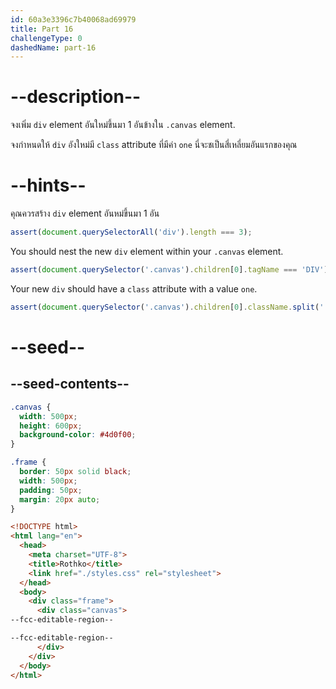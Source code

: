 ```yaml
---
id: 60a3e3396c7b40068ad69979
title: Part 16
challengeType: 0
dashedName: part-16
---
```


# --description--

จงเพิ่ม `div` element อันใหม่ขึ้นมา 1 อันข้างใน `.canvas` element.

จงกำหนดให้ `div` อังใหม่มี `class` attribute ที่มีค่า `one`
นี่จะชเป็นสี่เหลี่ยมอันแรกของคุณ

# --hints--

คุณควรสร้าง `div` element อันหม่ขึ้นมา 1 อัน

```js
assert(document.querySelectorAll('div').length === 3);
```

You should nest the new `div` element within your `.canvas` element.

```js
assert(document.querySelector('.canvas').children[0].tagName === 'DIV');
```

Your new `div` should have a `class` attribute with a value `one`.

```js
assert(document.querySelector('.canvas').children[0].className.split(' ').includes('one'));
```

# --seed--

## --seed-contents--

```css
.canvas {
  width: 500px;
  height: 600px;
  background-color: #4d0f00;
}

.frame {
  border: 50px solid black;
  width: 500px;
  padding: 50px;
  margin: 20px auto;
}
```

```html
<!DOCTYPE html>
<html lang="en">
  <head>
    <meta charset="UTF-8">
    <title>Rothko</title>
    <link href="./styles.css" rel="stylesheet">
  </head>
  <body>
    <div class="frame">
      <div class="canvas">
--fcc-editable-region--

--fcc-editable-region--
      </div>
    </div>
  </body>
</html>
```
